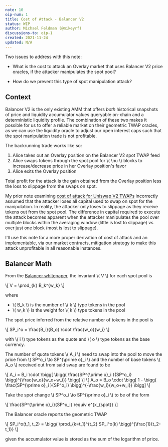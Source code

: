 ```yaml
---
note: 10
oip-num: 1
title: Cost of Attack - Balancer V2
status: WIP
author: Michael Feldman (@mikeyrf)
discussions-to: oip-1
created: 2021-11-24
updated: N/A
---
```


Two issues to address with this note:

- What is the cost to attack an Overlay market that uses Balancer V2 price oracles, if the attacker manipulates the spot pool?

- How do we prevent this type of spot manipulation attack?


## Context

Balancer V2 is the only existing AMM that offers *both* historical snapshots of price and liquidity accumulator values queryable on-chain and a deterministic liquidity profile. The combination of these two makes it possible for us to offer a reliable market on their geometric TWAP oracles, as we can use the liquidity oracle to adjust our open interest caps such that the spot manipulation trade is not profitable.

The backrunning trade works like so:

1. Alice takes out an Overlay position on the Balancer V2 spot TWAP feed
2. Alice swaps tokens through the spot pool for \\( \nu \\) blocks to increase/decrease price in her Overlay position's favor
3. Alice exits the Overlay position

Total profit for the attack is the gain obtained from the Overlay position less the loss to slippage from the swaps on spot.

My prior note examining [cost of attack for Uniswap V2 TWAPs](note-2) incorrectly assumed that the attacker loses all capital used to swap on spot for the manipulation. In reality, the attacker only loses to slippage as they receive tokens out from the spot pool. The difference in capital required to execute the attack becomes apparent when the attacker manipulates the pool over multiple blocks within the averaging window (little is lost to slippage) vs over just one block (most is lost to slippage).

I'll use this note for a more proper derivation of cost of attack and an implementable, via our market contracts, mitigation strategy to make this attack unprofitable in all reasonable instances.

## Balancer Math

From the [Balancer whitepaper](https://balancer.fi/whitepaper.pdf), the invariant \\( V \\) for each spot pool is

\\[ V = \prod_{k} B_k^{w_k} \\]

where

- \\( B_k \\) is the number of \\( k \\) type tokens in the pool
- \\( w_k \\) is the weight for \\( k \\) type tokens in the pool

The spot price inferred from the relative number of tokens in the pool is

\\[ SP_i^o = \frac{B_i}{B_o} \cdot \frac{w_o}{w_i} \\]

with \\( i \\) type tokens as the quote and \\( o \\) type tokens as the base currency.

The number of quote tokens \\( A_i \\) need to swap into the pool to move the price from \\( SP^o_i \to SP^{\prime o}_i \\) and the number of base tokens \\( A_o \\) received out from said swap are found to be

\\[ A_i = B_i \cdot \bigg[ \bigg( \frac{SP^{\prime o}_i }{SP^o_i} \bigg)^{\frac{w_o}{w_o+w_i}} \bigg] \\]
\\[ A_o = B_o \cdot \bigg[ 1 - \bigg( \frac{SP^{\prime o}_i }{SP^o_i} \bigg)^{-\frac{w_i}{w_o+w_i}} \bigg] \\]

Take the spot change \\( SP^o_i \to SP^{\prime o}_i \\) to be of the form

\\[ \frac{SP^{\prime o}_i}{SP^o_i} \equiv e^{x\_{spot}} \\]

The Balancer oracle reports the geometric TWAP

\\[ SP_i^o(t_1, t_2) = \bigg( \prod_{k=t_1}^{t_2} SP_i^o(k) \bigg)^{\frac{1}{t_2-t_1}} \\]

given the accumulator value is stored as the sum of the logarithm of price.
